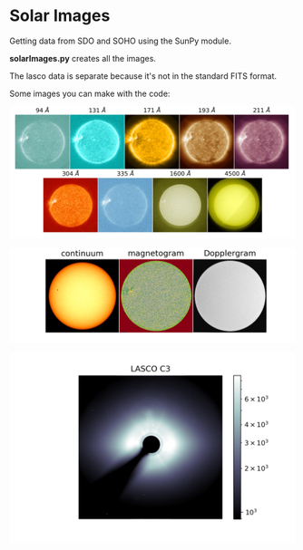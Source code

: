 # Solar Images

Getting data from SDO and SOHO using the SunPy module.

**solarImages.py** creates all the images.

The lasco data is separate because it's not in the standard FITS format.

Some images you can make with the code:

![AstroWelcome](sunAIAstacked.png)

![AstroWelcome](sunHMI.png)

![AstroWelcome](sunLASCOC3.png)

